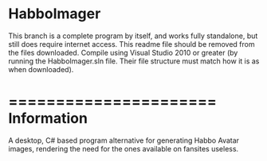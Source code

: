 HabboImager
======================
This branch is a complete program by itself, and works fully standalone, but still does require internet access.
This readme file should be removed from the files downloaded.
Compile using Visual Studio 2010 or greater (by running the HabboImager.sln file. Their file structure must match how it is as when downloaded).

======================
Information
======================
A desktop, C# based program alternative for generating Habbo Avatar images, rendering the need for the ones available on fansites useless.
